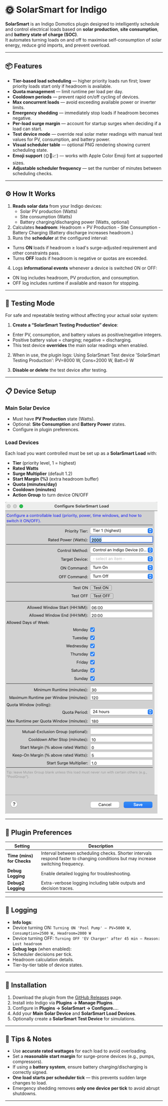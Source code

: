# 🌞 SolarSmart for Indigo

**SolarSmart** is an Indigo Domotics plugin designed to intelligently schedule and control electrical loads based on **solar production**, **site consumption**, and **battery state of charge (SOC)**.  
It automates turning loads on and off to maximise self-consumption of solar energy, reduce grid imports, and prevent overload.

---

## 📦 Features

- **Tier-based load scheduling** — higher priority loads run first; lower priority loads start only if headroom is available.
- **Quota management** — limit runtime per load per day.
- **Cooldown periods** — prevent rapid on/off cycling of devices.
- **Max concurrent loads** — avoid exceeding available power or inverter limits.
- **Emergency shedding** — immediately stop loads if headroom becomes negative.
- **Per-load surge margin** — account for startup surges when deciding if a load can start.
- **Test device mode** — override real solar meter readings with manual test values for PV, consumption, and battery power.
- **Visual scheduler table** — optional PNG rendering showing current scheduling state.
- **Emoji support** (🌞🔌📈) — works with Apple Color Emoji font at supported sizes.
- **Adjustable scheduler frequency** — set the number of minutes between scheduling checks.

---

## ⚙️ How It Works

1. **Reads solar data** from your Indigo devices:
   - Solar PV production (Watts)
   - Site consumption (Watts)
   - Battery charging/discharging power (Watts, optional)
2. Calculates **headroom**:
Headroom = PV Production - Site Consumption - Battery Charging
(Battery discharge increases headroom.)
3. Runs the **scheduler** at the configured interval:
- Turns **ON** loads if headroom ≥ load's surge-adjusted requirement and other constraints pass.
- Turns **OFF** loads if headroom is negative or quotas are exceeded.
4. Logs **informational events** whenever a device is switched ON or OFF:
- ON log includes headroom, PV production, and consumption.
- OFF log includes runtime if available and reason for stopping.

---

## 🧪 Testing Mode

For safe and repeatable testing without affecting your actual solar system:

1. **Create a “SolarSmart Testing Production” device**:
- Enter PV, consumption, and battery values as positive/negative integers.
- Positive battery value = charging; negative = discharging.
- This test device **overrides** the main solar readings when enabled.
2. When in use, the plugin logs:
Using SolarSmart Test device 'SolarSmart Testing Production': PV=8000 W, Cons=2000 W, Batt=0 W

3. **Disable or delete** the test device after testing.

---

## 📋 Device Setup

### Main Solar Device
- Must have **PV Production** state (Watts).
- Optional: **Site Consumption** and **Battery Power** states.
- Configure in plugin preferences.

### Load Devices
Each load you want controlled must be set up as a **SolarSmart Load** with:
- **Tier** (priority level, 1 = highest)
- **Rated Watts**
- **Surge Multiplier** (default 1.2)
- **Start Margin (%)** (extra headroom buffer)
- **Quota (minutes/day)**
- **Cooldown (minutes)**
- **Action Group** to turn device ON/OFF

![Load Device Setup](https://github.com/Ghawken/SolarSmartPlugin/blob/main/Images/Load_Device.png?raw=true)

---

## 🔧 Plugin Preferences

| Setting | Description |
| ------- | ----------- |
| **Time (mins) for Checks** | Interval between scheduling checks. Shorter intervals respond faster to changing conditions but may increase switching frequency. |
| **Debug Logging** | Enable detailed logging for troubleshooting. |
| **Debug2 Logging** | Extra-verbose logging including table outputs and decision traces. |

---

## 📄 Logging

- **Info logs**:
- Device turning ON: `Turning ON 'Pool Pump' — PV=5000 W, Consumption=2500 W, Headroom=2000 W`
- Device turning OFF: `Turning OFF 'EV Charger' after 45 min — Reason: Lost headroom`
- **Debug logs** (when enabled):
- Scheduler decisions per tick.
- Headroom calculation details.
- Tier-by-tier table of device states.

---

## 🚀 Installation

1. Download the plugin from the [GitHub Releases](../../releases) page.
2. Install into Indigo via **Plugins → Manage Plugins**.
3. Configure in **Plugins → SolarSmart → Configure...**.
4. Add your **Main Solar Device** and **SolarSmart Load Devices**.
5. Optionally create a **SolarSmart Test Device** for simulations.

---

## 🧠 Tips & Notes

- Use **accurate rated wattages** for each load to avoid overloading.
- Set a **reasonable start margin** for surge-prone devices (e.g., pumps, compressors).
- If using a **battery system**, ensure battery charging/discharging is correctly signed.
- **One load starts per scheduler tick** — this prevents sudden large changes to load.
- Emergency shedding removes **only one device per tick** to avoid abrupt shutdowns.

---








